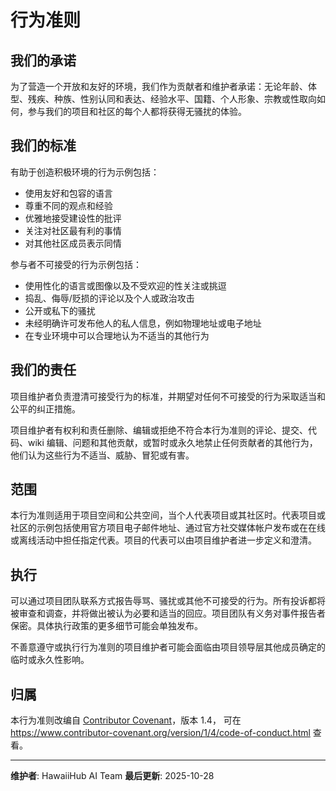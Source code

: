 # 行为准则

## 我们的承诺

为了营造一个开放和友好的环境，我们作为贡献者和维护者承诺：无论年龄、体型、残疾、种族、性别认同和表达、经验水平、国籍、个人形象、宗教或性取向如何，参与我们的项目和社区的每个人都将获得无骚扰的体验。

## 我们的标准

有助于创造积极环境的行为示例包括：

* 使用友好和包容的语言
* 尊重不同的观点和经验
* 优雅地接受建设性的批评
* 关注对社区最有利的事情
* 对其他社区成员表示同情

参与者不可接受的行为示例包括：

* 使用性化的语言或图像以及不受欢迎的性关注或挑逗
* 捣乱、侮辱/贬损的评论以及个人或政治攻击
* 公开或私下的骚扰
* 未经明确许可发布他人的私人信息，例如物理地址或电子地址
* 在专业环境中可以合理地认为不适当的其他行为

## 我们的责任

项目维护者负责澄清可接受行为的标准，并期望对任何不可接受的行为采取适当和公平的纠正措施。

项目维护者有权利和责任删除、编辑或拒绝不符合本行为准则的评论、提交、代码、wiki 编辑、问题和其他贡献，或暂时或永久地禁止任何贡献者的其他行为，他们认为这些行为不适当、威胁、冒犯或有害。

## 范围

本行为准则适用于项目空间和公共空间，当个人代表项目或其社区时。代表项目或社区的示例包括使用官方项目电子邮件地址、通过官方社交媒体帐户发布或在在线或离线活动中担任指定代表。项目的代表可以由项目维护者进一步定义和澄清。

## 执行

可以通过项目团队联系方式报告辱骂、骚扰或其他不可接受的行为。所有投诉都将被审查和调查，并将做出被认为必要和适当的回应。项目团队有义务对事件报告者保密。具体执行政策的更多细节可能会单独发布。

不善意遵守或执行行为准则的项目维护者可能会面临由项目领导层其他成员确定的临时或永久性影响。

## 归属

本行为准则改编自 [Contributor Covenant](https://www.contributor-covenant.org)，版本 1.4，
可在 https://www.contributor-covenant.org/version/1/4/code-of-conduct.html 查看。

---

**维护者**: HawaiiHub AI Team
**最后更新**: 2025-10-28
